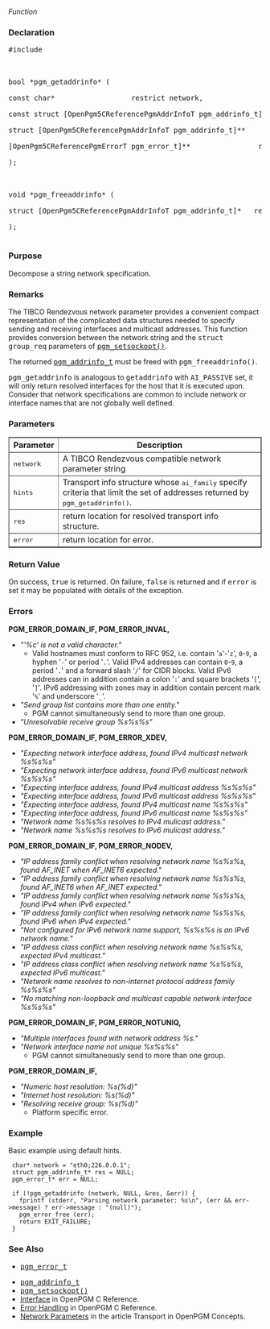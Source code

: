 _Function_
### Declaration ###
<pre>
#include <pgm/pgm.h><br>
<br>
bool *pgm_getaddrinfo* (<br>
const char*                  restrict network,<br>
const struct [OpenPgm5CReferencePgmAddrInfoT pgm_addrinfo_t]* restrict hints,<br>
struct [OpenPgm5CReferencePgmAddrInfoT pgm_addrinfo_t]**      restrict res,<br>
[OpenPgm5CReferencePgmErrorT pgm_error_t]**                restrict error<br>
);<br>
<br>
void *pgm_freeaddrinfo* (<br>
struct [OpenPgm5CReferencePgmAddrInfoT pgm_addrinfo_t]*   res<br>
);<br>
</pre>

### Purpose ###
Decompose a string network specification.

### Remarks ###
The TIBCO Rendezvous network parameter provides a convenient compact representation of the complicated data structures needed to specify sending and receiving interfaces and multicast addresses.  This function provides conversion between the network string and the <tt>struct group_req</tt> parameters of <tt><a href='OpenPgm5CReferencePgmGetSockOpt.md'>pgm_setsockopt()</a></tt>.

The returned <tt><a href='OpenPgm5CReferencePgmAddrInfoT.md'>pgm_addrinfo_t</a></tt> must be freed with <tt>pgm_freeaddrinfo()</tt>.

<tt>pgm_getaddrinfo</tt> is analogous to <tt>getaddrinfo</tt> with <tt>AI_PASSIVE</tt> set, it will only return resolved interfaces for the host that it is executed upon.  Consider that network specifications are common to include network or interface names that are not globally well defined.

### Parameters ###

<table cellpadding='5' border='1' cellspacing='0'>
<tr>
<th>Parameter</th>
<th>Description</th>
</tr>
<tr>
<td><tt>network</tt></td>
<td>A TIBCO Rendezvous compatible network parameter string</td>
</tr><tr>
<td><tt>hints</tt></td>
<td>Transport info structure whose <tt>ai_family</tt> specify criteria that limit the set of addresses returned by <tt>pgm_getaddrinfo()</tt>.</td>
</tr><tr>
<td><tt>res</tt></td>
<td>return location for resolved transport info structure.</td>
</tr><tr>
<td><tt>error</tt></td>
<td>return location for error.</td>
</tr>
</table>


### Return Value ###
On success, <tt>true</tt> is returned.  On failure, <tt>false</tt> is returned and if <tt>error</tt> is set it may be populated with details of the exception.


### Errors ###

**PGM\_ERROR\_DOMAIN\_IF, PGM\_ERROR\_INVAL,**
  * _"'%c' is not a valid character."_
    * Valid hostnames must conform to RFC 952, i.e. contain '`a`'-'`z`', `0`-`9`, a hyphen '`-`' or period '`.`'.  Valid IPv4 addresses can contain `0`-`9`, a period '`.`' and a forward slash '`/`' for CIDR blocks.  Valid IPv6 addresses can in addition contain a colon '`:`' and square brackets '`[`', '`]`'.  IPv6 addressing with zones may in addition contain percent mark '`%`' and underscore '`_`'.
  * _"Send group list contains more than one entity."_
    * PGM cannot simultaneously send to more than one group.
  * _"Unresolvable receive group %s%s%s"_

**PGM\_ERROR\_DOMAIN\_IF, PGM\_ERROR\_XDEV,**
  * _"Expecting network interface address, found IPv4 multicast network %s%s%s"_
  * _"Expecting network interface address, found IPv6 multicast network %s%s%s"_
  * _"Expecting interface address, found IPv4 multicast address %s%s%s"_
  * _"Expecting interface address, found IPv6 multicast address %s%s%s"_
  * _"Expecting interface address, found IPv4 multicast name %s%s%s"_
  * _"Expecting interface address, found IPv6 multicast name %s%s%s"_
  * _"Network name %s%s%s resolves to IPv4 mulicast address."_
  * _"Network name %s%s%s resolves to IPv6 mulicast address."_

**PGM\_ERROR\_DOMAIN\_IF, PGM\_ERROR\_NODEV,**
  * _"IP address family conflict when resolving network name %s%s%s, found AF\_INET when AF\_INET6 expected."_
  * _"IP address family conflict when resolving network name %s%s%s, found AF\_INET6 when AF\_INET expected."_
  * _"IP address family conflict when resolving network name %s%s%s, found IPv4 when IPv6 expected."_
  * _"IP address family conflict when resolving network name %s%s%s, found IPv6 when IPv4 expected."_
  * _"Not configured for IPv6 network name support, %s%s%s is an IPv6 network name."_
  * _"IP address class conflict when resolving network name %s%s%s, expected IPv4 multicast."_
  * _"IP address class conflict when resolving network name %s%s%s, expected IPv6 multicast."_
  * _"Network name resolves to non-internet protocol address family %s%s%s"_
  * _"No matching non-loopback and multicast capable network interface %s%s%s"_

**PGM\_ERROR\_DOMAIN\_IF, PGM\_ERROR\_NOTUNIQ,**
  * _"Multiple interfaces found with network address %s."_
  * _"Network interface name not unique %s%s%s"_
    * PGM cannot simultaneously send to more than one group.

**PGM\_ERROR\_DOMAIN\_IF,**
  * _"Numeric host resolution: %s(%d)"_
  * _"Internet host resolution: %s(%d)"_
  * _"Resolving receive group: %s(%d)"_
    * Platform specific error.


### Example ###
Basic example using default hints.
```
 char* network = "eth0;226.0.0.1";
 struct pgm_addrinfo_t* res = NULL;
 pgm_error_t* err = NULL;
 
 if (!pgm_getaddrinfo (network, NULL, &res, &err)) {
   fprintf (stderr, "Parsing network parameter: %s\n", (err && err->message) ? err->message : "(null)");
   pgm_error_free (err);
   return EXIT_FAILURE;
 }
```

### See Also ###
  * <tt><a href='OpenPgm5CReferencePgmErrorT.md'>pgm_error_t</a></tt><br>
<ul><li><tt><a href='OpenPgm5CReferencePgmAddrInfoT.md'>pgm_addrinfo_t</a></tt><br>
</li><li><tt><a href='OpenPgm5CReferencePgmGetSockOpt.md'>pgm_setsockopt()</a></tt><br>
</li><li><a href='OpenPgm5CReferenceInterface.md'>Interface</a> in OpenPGM C Reference.<br>
</li><li><a href='OpenPgm5CReferenceErrorHandling.md'>Error Handling</a> in OpenPGM C Reference.<br>
</li><li><a href='OpenPgmConceptsTransport#Network_Parameters.md'>Network Parameters</a> in the article Transport in OpenPGM Concepts.